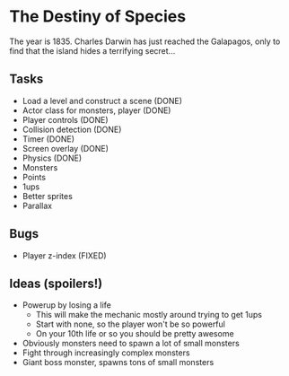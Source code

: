 The Destiny of Species
======================

The year is 1835.  Charles Darwin has just reached the Galapagos, only to find
that the island hides a terrifying secret...

Tasks
-----
* Load a level and construct a scene (DONE)
* Actor class for monsters, player (DONE)
* Player controls (DONE)
* Collision detection (DONE)
* Timer (DONE)
* Screen overlay (DONE)
* Physics (DONE)
* Monsters
* Points
* 1ups
* Better sprites
* Parallax

Bugs
----
* Player z-index (FIXED)

Ideas (spoilers!)
-----------------
* Powerup by losing a life
  * This will make the mechanic mostly around trying to get 1ups
  * Start with none, so the player won't be so powerful
  * On your 10th life or so you should be pretty awesome
* Obviously monsters need to spawn a lot of small monsters
* Fight through increasingly complex monsters
* Giant boss monster, spawns tons of small monsters

